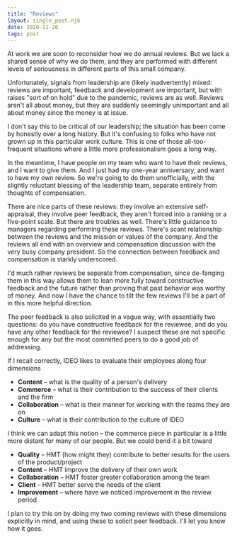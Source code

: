 ```yaml
---
title: "Reviews"
layout: single_post.njk
date: 2020-11-26
tags: post
---
```


At work we are soon to reconsider how we do annual reviews. But we lack a shared sense of why we do them, and they are performed with different levels of seriousness in different parts of this small company.

Unfortunately, signals from leadership are (likely inadvertently) mixed: reviews are important, feedback and development are important, but with raises "sort of on hold" due to the pandemic, reviews are as well. Reviews aren't all about money, but they are suddenly seemingly unimportant and all about money since the money is at issue.

I don't say this to be critical of our leadership; the situation has been come by honestly over a long history. But it's confusing to folks who have not grown up in this particular work culture. This is one of those all-too-frequent situations where a little more professionalism goes a long way.

In the meantime, I have people on my team who want to have their reviews, and I want to give them. And I just had my one-year anniversary, and want to have my own review. So we're going to do them unofficially, with the slightly reluctant blessing of the leadership team, separate entirely from thoughts of compensation.

There are nice parts of these reviews: they involve an extensive self-appraisal, they involve peer feedback, they aren't forced into a ranking or a five-point scale. But there are troubles as well. There's little guidance to managers regarding performing these reviews. There's scant relationship between the reviews and the mission or values of the company. And the reviews all end with an overview and compensation discussion with the very busy company president. So the connection between feedback and compensation is starkly underscored.

I'd much rather reviews be separate from compensation, since de-fanging them in this way allows them to lean more fully toward constructive feedback and the future rather than proving that past behavior was worthy of money. And now I have the chance to tilt the few reviews I'll be a part of in this more helpful direction.

The peer feedback is also solicited in a vague way, with essentially two questions: do you have constructive feedback for the reviewee, and do you have any other feedback for the reviewee? I suspect these are not specific enough for any but the most committed peers to do a good job of addressing.

If I recall correctly, IDEO likes to evaluate their employees along four dimensions

- **Content** – what is the quality of a person's delivery
- **Commerce** – what is their contribution to the success of their clients and the firm
- **Collaboration** – what is their manner for working with the teams they are on
- **Culture** – what is their contribution to the culture of IDEO

I think we can adapt this notion – the commerce piece in particular is a little more distant for many of our people. But we could bend it a bit toward

- **Quality** – HMT (how might they) contribute to better results for the users of the product/project
- **Content** – HMT improve the delivery of their own work
- **Collaboration** – HMT foster greater collaboration among the team
- **Client** – HMT better serve the needs of the client
- **Improvement** – where have we noticed improvement in the review period

I plan to try this on by doing my two coming reviews with these dimensions explicitly in mind, and using these to solicit peer feedback. I'll let you know how it goes.
